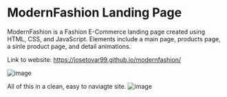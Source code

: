 # ModernFashion Landing Page

ModernFashion is a Fashion E-Commerce landing page created using HTML, CSS, and JavaScript. Elements include a main page, products page, a sinle product page, and detail animations.

Link to website: https://josetovar99.github.io/modernfashion/

![image](https://user-images.githubusercontent.com/62781023/139606739-e3d31ba2-359e-4fca-8925-5aa34532472a.png)

All of this in a clean, easy to naviagte site. 
![image](https://user-images.githubusercontent.com/62781023/139793677-6471d6bb-929e-4eb8-acb6-b313a51e382e.png)

